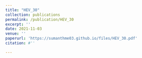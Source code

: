 ```yaml
---
title: "HEV_30"
collection: publications
permalink: /publication/HEV_30
excerpt: ''
date: 2021-11-03
venue: ''
paperurl: 'https://sumanthme03.github.io/files/HEV_30.pdf'
citation: #''

---
```


[Download paper here]: (https://sumanthme03.github.io/files/HEV_30.pdf)






